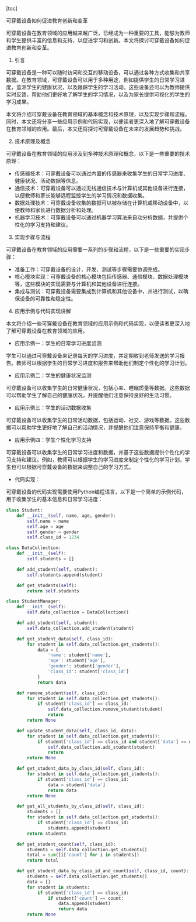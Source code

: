 
[toc]                    
                
                
可穿戴设备如何促进教育创新和变革

可穿戴设备在教育领域的应用越来越广泛，已经成为一种重要的工具，能够为教师和学生提供丰富的信息和支持，以促进学习和创新。本文将探讨可穿戴设备如何促进教育创新和变革。

1. 引言

可穿戴设备是一种可以随时访问和交互的移动设备，可以通过各种方式收集和共享数据。在教育领域，可穿戴设备可以用于多种用途，例如提供学生的日常学习进度，监测学生的健康状况，以及跟踪学生的学习活动。这些设备还可以为教师提供实时反馈，帮助他们更好地了解学生的学习情况，以及为家长提供可视化的学生的学习成果。

本文将介绍可穿戴设备在教育领域的基本概念和技术原理，以及实现步骤和流程。同时，本文还将分享一些应用示例和代码实现，以便读者更深入地了解可穿戴设备在教育领域的应用。最后，本文还将探讨可穿戴设备在未来的发展趋势和挑战。

2. 技术原理及概念

可穿戴设备在教育领域的应用涉及到多种技术原理和概念，以下是一些重要的技术原理：

- 传感器技术：可穿戴设备可以通过内置的传感器来收集学生的日常学习进度、健康状况、活动数据等信息。
- 通信技术：可穿戴设备可以通过无线通信技术与计算机或其他设备进行连接，以便教师和家长能够远程监控学生的学习情况和数据收集。
- 数据处理技术：可穿戴设备收集的数据可以被存储在计算机或移动设备中，以便教师和家长进行数据分析和处理。
- 机器学习技术：可穿戴设备可以通过机器学习算法来自动分析数据，并提供个性化的学习支持和建议。

3. 实现步骤与流程

可穿戴设备在教育领域的应用需要一系列的步骤和流程，以下是一些重要的实现步骤：

- 准备工作：可穿戴设备的设计、开发、测试等步骤需要协调完成。
- 核心模块实现：可穿戴设备的核心模块包括传感器、通信模块、数据处理模块等，这些模块的实现需要与计算机和其他设备进行连接。
- 集成与测试：可穿戴设备需要集成到计算机和其他设备中，并进行测试，以确保设备的可靠性和稳定性。

4. 应用示例与代码实现讲解

本文将介绍一些可穿戴设备在教育领域的应用示例和代码实现，以便读者更深入地了解可穿戴设备在教育领域的应用。

- 应用示例一：学生的日常学习进度监测

学生可以通过可穿戴设备来记录每天的学习进度，并定期收到老师发送的学习报告。教师可以根据学生的日常学习进度和报告来帮助他们制定个性化的学习计划。

- 应用示例二：学生的健康状况监测

可穿戴设备可以收集学生的日常健康状况，包括心率、睡眠质量等数据。这些数据可以帮助学生了解自己的健康状况，并提醒他们注意保持良好的生活习惯。

- 应用示例三：学生的活动数据收集

可穿戴设备可以收集学生的日常活动数据，包括运动、社交、游戏等数据。这些数据可以帮助学生更好地了解自己的活动情况，并提醒他们注意保持平衡和健康。

- 应用示例四：学生个性化学习支持

可穿戴设备可以收集学生的日常学习进度和数据，并基于这些数据提供个性化的学习支持和建议。例如，教师可以根据学生的学习进度来制定个性化的学习计划，学生也可以根据可穿戴设备的数据来调整自己的学习方式。

- 代码实现：

可穿戴设备的代码实现需要使用Python编程语言，以下是一个简单的示例代码，用于收集学生的基本信息和日常学习进度：

```python
class Student:
    def __init__(self, name, age, gender):
        self.name = name
        self.age = age
        self.gender = gender
        self.class_id = 1234

class DataCollection:
    def __init__(self):
        self.students = []

    def add_student(self, student):
        self.students.append(student)

    def get_students(self):
        return self.students

class StudentManager:
    def __init__(self):
        self.data_collection = DataCollection()

    def add_student(self, student):
        self.data_collection.add_student(student)

    def get_student_data(self, class_id):
        for student in self.data_collection.get_students():
            data = {
                'name': student['name'],
                'age': student['age'],
                'gender': student['gender'],
                'class_id': student['class_id']
            }
            return data

    def remove_student(self, class_id):
        for student in self.data_collection.get_students():
            if student['class_id'] == class_id:
                self.data_collection.remove_student(student)
                return
        return None

    def update_student_data(self, class_id, data):
        for student in self.data_collection.get_students():
            if student['class_id'] == class_id and student['data'] == data:
                self.data_collection.add_student(student)
                return
        return None

    def get_student_data_by_class_id(self, class_id):
        for student in self.data_collection.get_students():
            if student['class_id'] == class_id:
                data = student['data']
                return data
        return None

    def get_all_students_by_class_id(self, class_id):
        students = []
        for student in self.data_collection.get_students():
            if student['class_id'] == class_id:
                students.append(student)
        return students

    def get_student_count(self, class_id):
        students = self.data_collection.get_students()
        total = sum([i['count'] for i in students])
        return total

    def get_student_data_by_class_id_and_count(self, class_id, count):
        students = self.data_collection.get_students()
        data = []
        for student in students:
            if student['class_id'] == class_id:
                if student['count'] == count:
                    data.append(student)
                    return data
        return None
```

